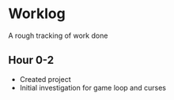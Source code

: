 # Worklog

A rough tracking of work done

## Hour 0-2

- Created project
- Initial investigation for game loop and curses

